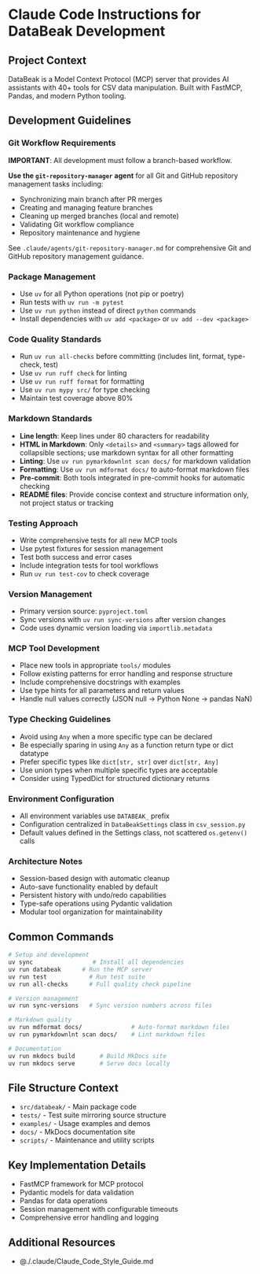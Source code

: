 # Claude Code Instructions for DataBeak Development

## Project Context

DataBeak is a Model Context Protocol (MCP) server that provides AI assistants
with 40+ tools for CSV data manipulation. Built with FastMCP, Pandas, and modern
Python tooling.

## Development Guidelines

### Git Workflow Requirements

**IMPORTANT**: All development must follow a branch-based workflow. 

**Use the `git-repository-manager` agent** for all Git and GitHub repository management tasks including:
- Synchronizing main branch after PR merges
- Creating and managing feature branches  
- Cleaning up merged branches (local and remote)
- Validating Git workflow compliance
- Repository maintenance and hygiene

See `.claude/agents/git-repository-manager.md` for comprehensive Git and GitHub repository management guidance.

### Package Management

- Use `uv` for all Python operations (not pip or poetry)
- Run tests with `uv run -m pytest`
- Use `uv run python` instead of direct `python` commands
- Install dependencies with `uv add <package>` or `uv add --dev <package>`

### Code Quality Standards

- Run `uv run all-checks` before committing (includes lint, format, type-check,
  test)
- Use `uv run ruff check` for linting
- Use `uv run ruff format` for formatting
- Use `uv run mypy src/` for type checking
- Maintain test coverage above 80%

### Markdown Standards

- **Line length**: Keep lines under 80 characters for readability
- **HTML in Markdown**: Only `<details>` and `<summary>` tags allowed for
  collapsible sections; use markdown syntax for all other formatting
- **Linting**: Use `uv run pymarkdownlnt scan docs/` for markdown validation
- **Formatting**: Use `uv run mdformat docs/` to auto-format markdown files
- **Pre-commit**: Both tools integrated in pre-commit hooks for automatic
  checking
- **README files**: Provide concise context and structure information only, not
  project status or tracking

### Testing Approach

- Write comprehensive tests for all new MCP tools
- Use pytest fixtures for session management
- Test both success and error cases
- Include integration tests for tool workflows
- Run `uv run test-cov` to check coverage

### Version Management

- Primary version source: `pyproject.toml`
- Sync versions with `uv run sync-versions` after version changes
- Code uses dynamic version loading via `importlib.metadata`

### MCP Tool Development

- Place new tools in appropriate `tools/` modules
- Follow existing patterns for error handling and response structure
- Include comprehensive docstrings with examples
- Use type hints for all parameters and return values
- Handle null values correctly (JSON null → Python None → pandas NaN)

### Type Checking Guidelines

- Avoid using `Any` when a more specific type can be declared
- Be especially sparing in using `Any` as a function return type or dict
  datatype
- Prefer specific types like `dict[str, str]` over `dict[str, Any]`
- Use union types when multiple specific types are acceptable
- Consider using TypedDict for structured dictionary returns

### Environment Configuration

- All environment variables use `DATABEAK_` prefix
- Configuration centralized in `DataBeakSettings` class in `csv_session.py`
- Default values defined in the Settings class, not scattered `os.getenv()`
  calls

### Architecture Notes

- Session-based design with automatic cleanup
- Auto-save functionality enabled by default
- Persistent history with undo/redo capabilities
- Type-safe operations using Pydantic validation
- Modular tool organization for maintainability

## Common Commands

```bash
# Setup and development
uv sync                 # Install all dependencies
uv run databeak      # Run the MCP server
uv run test            # Run test suite
uv run all-checks      # Full quality check pipeline

# Version management
uv run sync-versions   # Sync version numbers across files

# Markdown quality
uv run mdformat docs/              # Auto-format markdown files
uv run pymarkdownlnt scan docs/    # Lint markdown files

# Documentation
uv run mkdocs build       # Build MkDocs site
uv run mkdocs serve       # Serve docs locally
```

## File Structure Context

- `src/databeak/` - Main package code
- `tests/` - Test suite mirroring source structure
- `examples/` - Usage examples and demos
- `docs/` - MkDocs documentation site
- `scripts/` - Maintenance and utility scripts

## Key Implementation Details

- FastMCP framework for MCP protocol
- Pydantic models for data validation
- Pandas for data operations
- Session management with configurable timeouts
- Comprehensive error handling and logging

## Additional Resources

- @./.claude/Claude_Code_Style_Guide.md
